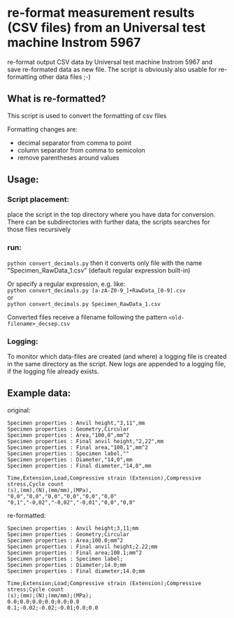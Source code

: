 # re-format measurement results (CSV files) from an Universal test machine Instrom 5967
re-format output CSV data by Universal test machine Instrom 5967 and save re-formated data as new file. 
The script is obviously also usable for re-formatting other data files ;-)

## What is re-formatted?
This script is used to convert the formatting of csv files

Formatting changes are:
* decimal separator from comma to point
* column separator from comma to semicolon
* remove parentheses around values

## Usage:

### Script placement:
place the script in the top directory where you have data for conversion. There can be subdirectories with further data, the scripts searches for those files recursively

### run:
`python convert_decimals.py`
then it converts only file with the name "Specimen_RawData_1.csv" (default regular expression built-in)

Or specify a regular expression, e.g. like:     
`python convert_decimals.py [a-zA-Z0-9_]+RawData_[0-9].csv`      
or     
`python convert_decimals.py Specimen_RawData_1.csv`     

Converted files receive a filename following the pattern `<old-filename>_decsep.csv`

### Logging:
To monitor which data-files are created (and where) a logging file is created in the same directory as the script. 
New logs are appended to a logging file, if the logging file already exists.

## Example data:

original:     
```
Specimen properties : Anvil height,"3,11",mm
Specimen properties : Geometry,Circular
Specimen properties : Area,"100,0",mm^2
Specimen properties : Final anvil height,"2,22",mm
Specimen properties : Final area,"100,1",mm^2
Specimen properties : Specimen label,""
Specimen properties : Diameter,"14,0",mm
Specimen properties : Final diameter,"14,0",mm

Time,Extension,Load,Compressive strain (Extension),Compressive stress,Cycle count
(s),(mm),(N),(mm/mm),(MPa),
"0,0","0,0","0,0","0,0","0,0","0,0"
"0,1","-0,02","-0,02","-0,01","0,0","0,0"
```

re-formatted:     
```
Specimen properties : Anvil height;3,11;mm
Specimen properties : Geometry;Circular
Specimen properties : Area;100.0;mm^2
Specimen properties : Final anvil height;2.22;mm
Specimen properties : Final area;100.1;mm^2
Specimen properties : Specimen label;
Specimen properties : Diameter;14.0;mm
Specimen properties : Final diameter;14.0;mm

Time;Extension;Load;Compressive strain (Extension);Compressive stress;Cycle count
(s);(mm);(N);(mm/mm);(MPa);
0.0;0.0;0.0;0.0;0.0;0.0
0.1;-0.02;-0.02;-0.01;0.0;0.0
```
